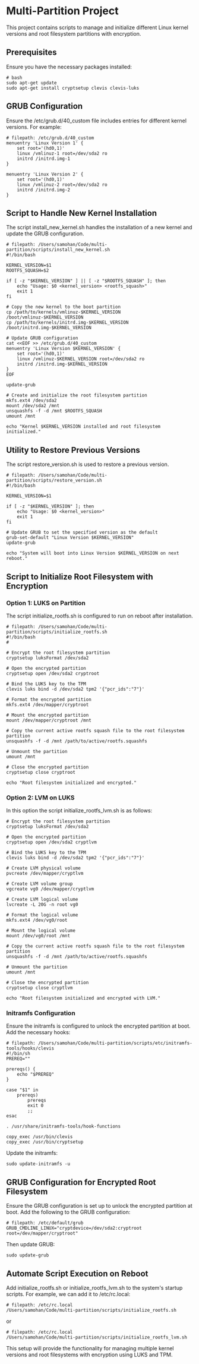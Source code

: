 # Multi-Partition Project

This project contains scripts to manage and initialize different Linux kernel versions and root filesystem partitions with encryption.

## Prerequisites

Ensure you have the necessary packages installed:

```
# bash
sudo apt-get update
sudo apt-get install cryptsetup clevis clevis-luks
```

## GRUB Configuration
Ensure the /etc/grub.d/40_custom file includes entries for different kernel versions. For example:

```
# filepath: /etc/grub.d/40_custom
menuentry 'Linux Version 1' {
    set root='(hd0,1)'
    linux /vmlinuz-1 root=/dev/sda2 ro
    initrd /initrd.img-1
}

menuentry 'Linux Version 2' {
    set root='(hd0,1)'
    linux /vmlinuz-2 root=/dev/sda2 ro
    initrd /initrd.img-2
}
```

## Script to Handle New Kernel Installation
The script install_new_kernel.sh handles the installation of a new kernel and update the GRUB configuration.

```
# filepath: /Users/samohan/Code/multi-partition/scripts/install_new_kernel.sh
#!/bin/bash

KERNEL_VERSION=$1
ROOTFS_SQUASH=$2

if [ -z "$KERNEL_VERSION" ] || [ -z "$ROOTFS_SQUASH" ]; then
    echo "Usage: $0 <kernel_version> <rootfs_squash>"
    exit 1
fi

# Copy the new kernel to the boot partition
cp /path/to/kernels/vmlinuz-$KERNEL_VERSION /boot/vmlinuz-$KERNEL_VERSION
cp /path/to/kernels/initrd.img-$KERNEL_VERSION /boot/initrd.img-$KERNEL_VERSION

# Update GRUB configuration
cat <<EOF >> /etc/grub.d/40_custom
menuentry 'Linux Version $KERNEL_VERSION' {
    set root='(hd0,1)'
    linux /vmlinuz-$KERNEL_VERSION root=/dev/sda2 ro
    initrd /initrd.img-$KERNEL_VERSION
}
EOF

update-grub

# Create and initialize the root filesystem partition
mkfs.ext4 /dev/sda2
mount /dev/sda2 /mnt
unsquashfs -f -d /mnt $ROOTFS_SQUASH
umount /mnt

echo "Kernel $KERNEL_VERSION installed and root filesystem initialized."
```

## Utility to Restore Previous Versions

The script restore_version.sh is used to restore a previous version.

```
# filepath: /Users/samohan/Code/multi-partition/scripts/restore_version.sh
#!/bin/bash

KERNEL_VERSION=$1

if [ -z "$KERNEL_VERSION" ]; then
    echo "Usage: $0 <kernel_version>"
    exit 1
fi

# Update GRUB to set the specified version as the default
grub-set-default "Linux Version $KERNEL_VERSION"
update-grub

echo "System will boot into Linux Version $KERNEL_VERSION on next reboot."
```

## Script to Initialize Root Filesystem with Encryption

### Option 1: LUKS on Partition

The script initialize_rootfs.sh is configured to run on reboot after installation.

```
# filepath: /Users/samohan/Code/multi-partition/scripts/initialize_rootfs.sh
#!/bin/bash
# 

# Encrypt the root filesystem partition
cryptsetup luksFormat /dev/sda2

# Open the encrypted partition
cryptsetup open /dev/sda2 cryptroot

# Bind the LUKS key to the TPM
clevis luks bind -d /dev/sda2 tpm2 '{"pcr_ids":"7"}'

# Format the encrypted partition
mkfs.ext4 /dev/mapper/cryptroot

# Mount the encrypted partition
mount /dev/mapper/cryptroot /mnt

# Copy the current active rootfs squash file to the root filesystem partition
unsquashfs -f -d /mnt /path/to/active/rootfs.squashfs

# Unmount the partition
umount /mnt

# Close the encrypted partition
cryptsetup close cryptroot

echo "Root filesystem initialized and encrypted."
```

### Option 2: LVM on LUKS

In this option the script initialize_rootfs_lvm.sh is as follows:

```
# Encrypt the root filesystem partition
cryptsetup luksFormat /dev/sda2

# Open the encrypted partition
cryptsetup open /dev/sda2 cryptlvm

# Bind the LUKS key to the TPM
clevis luks bind -d /dev/sda2 tpm2 '{"pcr_ids":"7"}'

# Create LVM physical volume
pvcreate /dev/mapper/cryptlvm

# Create LVM volume group
vgcreate vg0 /dev/mapper/cryptlvm

# Create LVM logical volume
lvcreate -L 20G -n root vg0

# Format the logical volume
mkfs.ext4 /dev/vg0/root

# Mount the logical volume
mount /dev/vg0/root /mnt

# Copy the current active rootfs squash file to the root filesystem partition
unsquashfs -f -d /mnt /path/to/active/rootfs.squashfs

# Unmount the partition
umount /mnt

# Close the encrypted partition
cryptsetup close cryptlvm

echo "Root filesystem initialized and encrypted with LVM."
```

### Initramfs Configuration

Ensure the initramfs is configured to unlock the encrypted partition at boot. Add the necessary hooks:

```
# filepath: /Users/samohan/Code/multi-partition/scripts/etc/initramfs-tools/hooks/clevis
#!/bin/sh
PREREQ=""

prereqs() {
    echo "$PREREQ"
}

case "$1" in
    prereqs)
        prereqs
        exit 0
        ;;
esac

. /usr/share/initramfs-tools/hook-functions

copy_exec /usr/bin/clevis
copy_exec /usr/bin/cryptsetup
```

Update the initramfs:

```
sudo update-initramfs -u
```

## GRUB Configuration for Encrypted Root Filesystem

Ensure the GRUB configuration is set up to unlock the encrypted partition at boot. Add the following to the GRUB configuration:

```
# filepath: /etc/default/grub
GRUB_CMDLINE_LINUX="cryptdevice=/dev/sda2:cryptroot root=/dev/mapper/cryptroot"
```

Then update GRUB:

```
sudo update-grub
```

## Automate Script Execution on Reboot

Add initialize_rootfs.sh or initialize_rootfs_lvm.sh to the system's startup scripts. For example, we can add it to /etc/rc.local:

```
# filepath: /etc/rc.local
/Users/samohan/Code/multi-partition/scripts/initialize_rootfs.sh
```

or

```
# filepath: /etc/rc.local
/Users/samohan/Code/multi-partition/scripts/initialize_rootfs_lvm.sh
```

This setup will provide the functionality for managing multiple kernel versions and root filesystems with encryption using LUKS and TPM.















